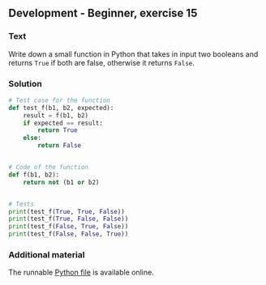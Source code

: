 ## Development - Beginner, exercise 15

### Text
Write down a small function in Python that takes in input two booleans and returns `True` if both are false, otherwise it returns `False`.

### Solution
```python
# Test case for the function
def test_f(b1, b2, expected):
    result = f(b1, b2)
    if expected == result:
        return True
    else:
        return False


# Code of the function
def f(b1, b2):
    return not (b1 or b2)


# Tests
print(test_f(True, True, False))
print(test_f(True, False, False))
print(test_f(False, True, False))
print(test_f(False, False, True))
``` 

### Additional material
The runnable [Python file](exercise_15.py) is available online.
